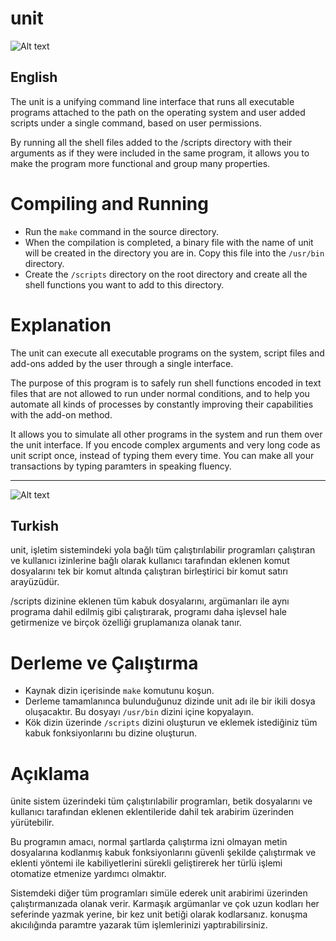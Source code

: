 # unit

![Alt text](https://gitlab.com/fuatboluk/unit/raw/master/unit-help.png "Unit Screenshot")

## English

The unit is a unifying command line interface that runs all executable programs attached to the path on the operating system and user added scripts under a single command, based on user permissions.

By running all the shell files added to the /scripts directory with their arguments as if they were included in the same program, it allows you to make the program more functional and group many properties.

# Compiling and Running

* Run the `make` command in the source directory.
* When the compilation is completed, a binary file with the name of unit will be created in the directory you are in. Copy this file into the `/usr/bin` directory.
* Create the `/scripts` directory on the root directory and create all the shell functions you want to add to this directory.

# Explanation

The unit can execute all executable programs on the system, script files and add-ons added by the user through a single interface.

The purpose of this program is to safely run shell functions encoded in text files that are not allowed to run under normal conditions, and to help you automate all kinds of processes by constantly improving their capabilities with the add-on method.

It allows you to simulate all other programs in the system and run them over the unit interface. If you encode complex arguments and very long code as unit script once, instead of typing them every time. You can make all your transactions by typing paramters in speaking fluency.

-----------------------------------------------------------------------------

![Alt text](https://gitlab.com/fuatboluk/unit/raw/master/unit-example1.png "Unit Example1 Screenshot")

## Turkish

unit, işletim sistemindeki yola bağlı tüm çalıştırılabilir programları çalıştıran ve kullanıcı izinlerine bağlı olarak kullanıcı tarafından eklenen komut dosyalarını tek bir komut altında çalıştıran birleştirici bir komut satırı arayüzüdür.

/scripts dizinine eklenen tüm kabuk dosyalarını, argümanları ile aynı programa dahil edilmiş gibi çalıştırarak, programı daha işlevsel hale getirmenize ve birçok özelliği gruplamanıza olanak tanır.

 # Derleme ve Çalıştırma

 * Kaynak dizin içerisinde `make` komutunu koşun.
 * Derleme tamamlanınca bulunduğunuz dizinde unit adı ile bir ikili dosya oluşacaktır. Bu dosyayı `/usr/bin` dizini içine kopyalayın.
 * Kök dizin üzerinde `/scripts` dizini oluşturun ve eklemek istediğiniz tüm kabuk fonksiyonlarını bu dizine oluşturun.

 # Açıklama

ünite sistem üzerindeki tüm çalıştırılabilir programları, betik dosyalarını ve kullanıcı tarafından eklenen eklentileride dahil tek arabirim üzerinden yürütebilir.

Bu programın amacı, normal şartlarda çalıştırma izni olmayan metin dosyalarına kodlanmış kabuk fonksiyonlarını güvenli şekilde çalıştırmak ve eklenti yöntemi ile kabiliyetlerini sürekli geliştirerek her türlü işlemi otomatize etmenize yardımcı olmaktır.

Sistemdeki diğer tüm programları simüle ederek unit arabirimi üzerinden çalıştırmanızada olanak verir. Karmaşık argümanlar ve çok uzun kodları her seferinde yazmak yerine, bir kez unit betiği olarak kodlarsanız. konuşma akıcılığında paramtre yazarak tüm işlemlerinizi yaptırabilirsiniz.